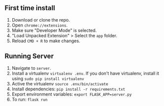 ## First time install
1. Download or clone the repo. 
2. Open `chrome://extensions`.
3. Make sure "Developer Mode" is selected.
3. "Load Unpacked Extension" > Select the `app` folder. 
4. Reload `CMD + R` to make changes. 

## Running Server 
1. Navigate to `server`.
2. Install a virtualenv `virtualenv .env`. If you don't have virtualenv, install it using `sudo pip install virtualenv`
3. Active the virtualenv `source .env/bin/activate`
4. Install dependencies: `pip install -r requirements.txt`
5. Export environment variables: `export FLASK_APP=server.py`
6. To run: `flask run`